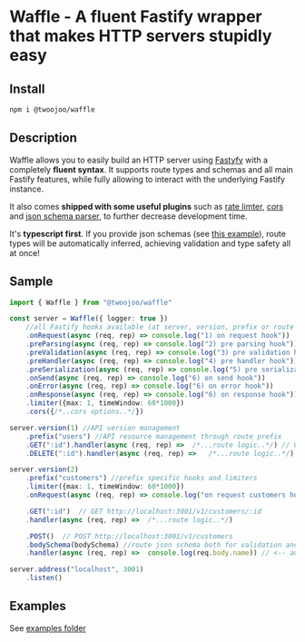 # Waffle - A fluent Fastify wrapper that makes HTTP servers stupidly easy

## Install

```bash
npm i @twoojoo/waffle
```

## Description

Waffle allows you to easily build an HTTP server using [Fastyfy](https://github.com/fastify/fastify) with a completely **fluent syntax**. 
It supports route types and schemas and all main Fastify features, while fully allowing to interact with the underlying Fastify instance.

It also comes **shipped with some useful plugins** such as [rate limter](https://github.com/fastify/fastify-rate-limit), [cors](https://github.com/fastify/fastify-cors) and [json schema parser](https://www.npmjs.com/package/json-schema-to-ts), to further decrease development time.

It's **typescript first**. If you provide json schemas (see [this example](./examples/validation.ts)), route types will be automatically inferred, achieving validation and type safety all at once!

## Sample

```typescript
import { Waffle } from "@twoojoo/waffle"

const server = Waffle({ logger: true })
	//all Fastify hooks available (at server, version, prefix or route level)
	.onRequest(async (req, rep) => console.log("1) on request hook"))
	.preParsing(async (req, rep) => console.log("2) pre parsing hook"))
	.preValidation(async (req, rep) => console.log("3) pre validation hook"))
	.preHandler(async (req, rep) => console.log("4) pre handler hook"))
	.preSerialization(async (req, rep) => console.log("5) pre serialization hook"))
	.onSend(async (req, rep) => console.log("6) on send hook"))
	.onError(async (req, rep) => console.log("6) on error hook"))
	.onResponse(async (req, rep) => console.log("6) on response hook"))
	.limiter({max: 1, timeWindow: 60*1000}) 
	.cors({/*..cors options..*/})

server.version(1) //API version management
	.prefix("users") //API resource management through route prefix
	.GET(":id").handler(async (req, rep) =>  /*...route logic..*/) // GET http://localhost:3001/v1/users/:id
	.DELETE(":id").handler(async (req, rep) =>   /*...route logic..*/) // DELETE http://localhost:3001/v1/users/:id

server.version(2)
	.prefix("customers") //prefix specific hooks and limiters
	.limiter({max: 1, timeWindow: 60*1000})
	.onRequest(async (req, rep) => console.log("on request customers hook")) 

	.GET(":id")  // GET http://localhost:3001/v1/customers/:id
	.handler(async (req, rep) =>  /*...route logic..*/)

	.POST()  // POST http://localhost:3001/v1/customers
	.bodySchema(bodySchema) //route json schema both for validation and type safety
	.handler(async (req, rep) =>  console.log(req.body.name)) // <-- autocomplete

server.address("localhost", 3001)
	.listen()
```

## Examples

See [examples folder](./examples)
